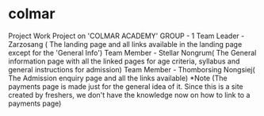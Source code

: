 # colmar
Project Work
Project on 'COLMAR ACADEMY' 
GROUP - 1
Team Leader - Zarzosang ( The landing page and all links available in the landing page except for the 'General Info')
Team Member - Stellar Nongrum( The General information page with all the linked pages for age criteria, syllabus and general instructions for admission)
Team Member - Thomborsing Nongsiej( The Admission enquiry page and all the links available)
*Note (The payments page is made just for the general idea of it. Since this is a site created by freshers, we don't have the knowledge now on how to link to a payments page)
